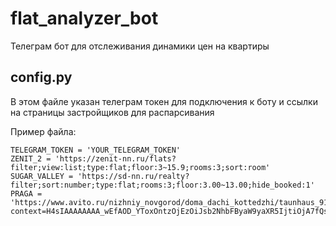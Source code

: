 # flat_analyzer_bot

Телеграм бот для отслеживания динамики цен на квартиры

## config.py
В этом файле указан телеграм токен для подключения к боту и ссылки на страницы застройщиков для распарсивания

Пример файла:

```
TELEGRAM_TOKEN = 'YOUR_TELEGRAM_TOKEN'
ZENIT_2 = 'https://zenit-nn.ru/flats?filter;view:list;type:flat;floor:3~15.9;rooms:3;sort:room'
SUGAR_VALLEY = 'https://sd-nn.ru/realty?filter;sort:number;type:flat;rooms:3;floor:3.00~13.00;hide_booked:1'
PRAGA = 'https://www.avito.ru/nizhniy_novgorod/doma_dachi_kottedzhi/taunhaus_91_m_na_uchastke_15_sot._4205255359?context=H4sIAAAAAAAA_wEfAOD_YToxOntzOjEzOiJsb2NhbFByaW9yaXR5IjtiOjA7fQseF2QfAAAA'
```